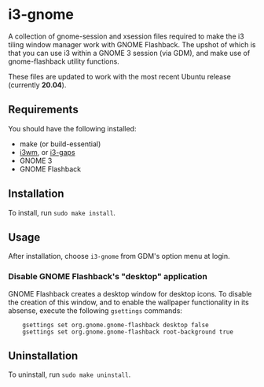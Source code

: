 # i3-gnome

A collection of gnome-session and xsession files required to make the i3 tiling window manager work with GNOME Flashback. The upshot of which is that you can use i3 within a GNOME 3 session (via GDM), and make use of gnome-flashback utility functions.

These files are updated to work with the most recent Ubuntu release (currently **20.04**).

## Requirements

You should have the following installed:

* make (or build-essential)
* <a href="https://i3wm.org/">i3wm</a>, or <a href="https://github.com/Airblader/i3">i3-gaps</a>
* GNOME 3
* GNOME Flashback

## Installation

To install, run `sudo make install`.

## Usage

After installation, choose `i3-gnome` from GDM's option menu at login.

### Disable GNOME Flashback's "desktop" application

GNOME Flashback creates a desktop window for desktop icons. To disable the creation of this window, and to enable the wallpaper functionality in its absense, execute the following `gsettings` commands:

```
    gsettings set org.gnome.gnome-flashback desktop false
    gsettings set org.gnome.gnome-flashback root-background true
```

## Uninstallation

To uninstall, run `sudo make uninstall`.